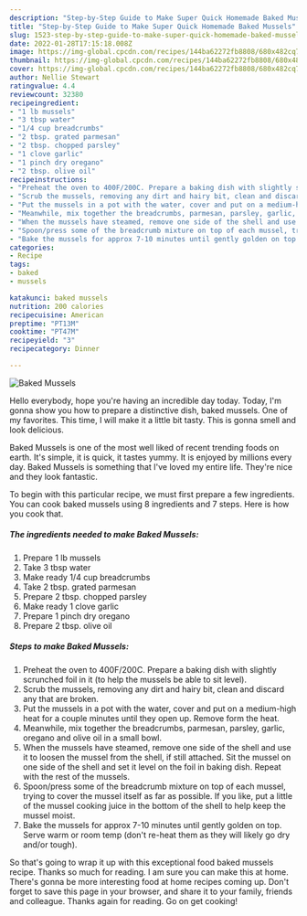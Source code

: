 ```yaml
---
description: "Step-by-Step Guide to Make Super Quick Homemade Baked Mussels"
title: "Step-by-Step Guide to Make Super Quick Homemade Baked Mussels"
slug: 1523-step-by-step-guide-to-make-super-quick-homemade-baked-mussels
date: 2022-01-28T17:15:18.008Z
image: https://img-global.cpcdn.com/recipes/144ba62272fb8808/680x482cq70/baked-mussels-recipe-main-photo.jpg
thumbnail: https://img-global.cpcdn.com/recipes/144ba62272fb8808/680x482cq70/baked-mussels-recipe-main-photo.jpg
cover: https://img-global.cpcdn.com/recipes/144ba62272fb8808/680x482cq70/baked-mussels-recipe-main-photo.jpg
author: Nellie Stewart
ratingvalue: 4.4
reviewcount: 32380
recipeingredient:
- "1 lb mussels"
- "3 tbsp water"
- "1/4 cup breadcrumbs"
- "2 tbsp. grated parmesan"
- "2 tbsp. chopped parsley"
- "1 clove garlic"
- "1 pinch dry oregano"
- "2 tbsp. olive oil"
recipeinstructions:
- "Preheat the oven to 400F/200C. Prepare a baking dish with slightly scrunched foil in it (to help the mussels be able to sit level)."
- "Scrub the mussels, removing any dirt and hairy bit, clean and discard any that are broken."
- "Put the mussels in a pot with the water, cover and put on a medium-high heat for a couple minutes until they open up. Remove form the heat."
- "Meanwhile, mix together the breadcrumbs, parmesan, parsley, garlic, oregano and olive oil in a small bowl."
- "When the mussels have steamed, remove one side of the shell and use it to loosen the mussel from the shell, if still attached. Sit the mussel on one side of the shell and set it level on the foil in baking dish. Repeat with the rest of the mussels."
- "Spoon/press some of the breadcrumb mixture on top of each mussel, trying to cover the mussel itself as far as possible. If you like, put a little of the mussel cooking juice in the bottom of the shell to help keep the mussel moist."
- "Bake the mussels for approx 7-10 minutes until gently golden on top. Serve warm or room temp (don&#39;t re-heat them as they will likely go dry and/or tough)."
categories:
- Recipe
tags:
- baked
- mussels

katakunci: baked mussels 
nutrition: 200 calories
recipecuisine: American
preptime: "PT13M"
cooktime: "PT47M"
recipeyield: "3"
recipecategory: Dinner

---
```



![Baked Mussels](https://img-global.cpcdn.com/recipes/144ba62272fb8808/680x482cq70/baked-mussels-recipe-main-photo.jpg)

Hello everybody, hope you're having an incredible day today. Today, I'm gonna show you how to prepare a distinctive dish, baked mussels. One of my favorites. This time, I will make it a little bit tasty. This is gonna smell and look delicious.



Baked Mussels is one of the most well liked of recent trending foods on earth. It's simple, it is quick, it tastes yummy. It is enjoyed by millions every day. Baked Mussels is something that I've loved my entire life. They're nice and they look fantastic.


To begin with this particular recipe, we must first prepare a few ingredients. You can cook baked mussels using 8 ingredients and 7 steps. Here is how you cook that.

<!--inarticleads1-->

##### The ingredients needed to make Baked Mussels:

1. Prepare 1 lb mussels
1. Take 3 tbsp water
1. Make ready 1/4 cup breadcrumbs
1. Take 2 tbsp. grated parmesan
1. Prepare 2 tbsp. chopped parsley
1. Make ready 1 clove garlic
1. Prepare 1 pinch dry oregano
1. Prepare 2 tbsp. olive oil




<!--inarticleads2-->

##### Steps to make Baked Mussels:

1. Preheat the oven to 400F/200C. Prepare a baking dish with slightly scrunched foil in it (to help the mussels be able to sit level).
1. Scrub the mussels, removing any dirt and hairy bit, clean and discard any that are broken.
1. Put the mussels in a pot with the water, cover and put on a medium-high heat for a couple minutes until they open up. Remove form the heat.
1. Meanwhile, mix together the breadcrumbs, parmesan, parsley, garlic, oregano and olive oil in a small bowl.
1. When the mussels have steamed, remove one side of the shell and use it to loosen the mussel from the shell, if still attached. Sit the mussel on one side of the shell and set it level on the foil in baking dish. Repeat with the rest of the mussels.
1. Spoon/press some of the breadcrumb mixture on top of each mussel, trying to cover the mussel itself as far as possible. If you like, put a little of the mussel cooking juice in the bottom of the shell to help keep the mussel moist.
1. Bake the mussels for approx 7-10 minutes until gently golden on top. Serve warm or room temp (don&#39;t re-heat them as they will likely go dry and/or tough).




So that's going to wrap it up with this exceptional food baked mussels recipe. Thanks so much for reading. I am sure you can make this at home. There's gonna be more interesting food at home recipes coming up. Don't forget to save this page in your browser, and share it to your family, friends and colleague. Thanks again for reading. Go on get cooking!
